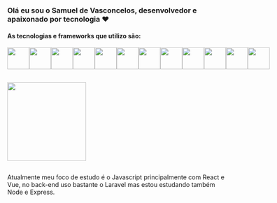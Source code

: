 ### Olá eu sou o Samuel de Vasconcelos, desenvolvedor e apaixonado por tecnologia ❤️

#### As tecnologias e frameworks que utilizo são:

<div style="display: flex;">
  <img width="50" src="https://cdn.jsdelivr.net/gh/devicons/devicon/icons/angularjs/angularjs-original.svg" />
  <img width="50" src="https://cdn.jsdelivr.net/gh/devicons/devicon/icons/laravel/laravel-plain.svg" />
  <img width="50" src="https://cdn.jsdelivr.net/gh/devicons/devicon/icons/javascript/javascript-original.svg" />
  <img width="50" src="https://cdn.jsdelivr.net/gh/devicons/devicon/icons/react/react-original.svg" />
  <img width="50" src="https://cdn.jsdelivr.net/gh/devicons/devicon/icons/vuejs/vuejs-original.svg" />
  <img width="50" src="https://cdn.jsdelivr.net/gh/devicons/devicon/icons/nodejs/nodejs-original.svg" />
  <img width="50" src="https://cdn.jsdelivr.net/gh/devicons/devicon/icons/html5/html5-original.svg" />
  <img width="50" src="https://cdn.jsdelivr.net/gh/devicons/devicon/icons/css3/css3-original.svg" />
  <img width="50" src="https://cdn.jsdelivr.net/gh/devicons/devicon/icons/sass/sass-original.svg" />
  <img width="50" src="https://cdn.jsdelivr.net/gh/devicons/devicon/icons/php/php-original.svg" />
  <img width="50" src="https://cdn.jsdelivr.net/gh/devicons/devicon/icons/postgresql/postgresql-original.svg" />
  <img width="50" src="https://cdn.jsdelivr.net/gh/devicons/devicon/icons/mysql/mysql-original.svg" />
</div>

##

<div>
  <img height="180em" src="https://github-readme-stats.vercel.app/api/top-langs?username=sam93vasconcelos&count_private=true&show_icons=true&theme=dark&layout=compact" />
</div>

##

Atualmente meu foco de estudo é o Javascript principalmente com React e Vue, no back-end uso bastante o Laravel mas estou estudando também Node e Express.
